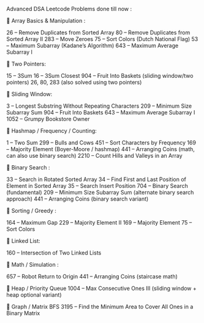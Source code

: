 Advanced DSA Leetcode Problems done till now : 

🔹 Array Basics & Manipulation : 

26 – Remove Duplicates from Sorted Array
80 – Remove Duplicates from Sorted Array II
283 – Move Zeroes
75 – Sort Colors (Dutch National Flag)
53 – Maximum Subarray (Kadane’s Algorithm)
643 – Maximum Average Subarray I

🔹 Two Pointers: 

15 – 3Sum
16 – 3Sum Closest
904 – Fruit Into Baskets (sliding window/two pointers)
26, 80, 283 (also solved using two pointers)

🔹 Sliding Window: 

3 – Longest Substring Without Repeating Characters
209 – Minimum Size Subarray Sum
904 – Fruit Into Baskets
643 – Maximum Average Subarray I
1052 – Grumpy Bookstore Owner

🔹 Hashmap / Frequency / Counting: 

1 – Two Sum
299 – Bulls and Cows
451 – Sort Characters by Frequency
169 – Majority Element (Boyer-Moore / hashmap)
441 – Arranging Coins (math, can also use binary search)
2210 – Count Hills and Valleys in an Array

🔹 Binary Search :

33 – Search in Rotated Sorted Array
34 – Find First and Last Position of Element in Sorted Array
35 – Search Insert Position
704 – Binary Search (fundamental)
209 – Minimum Size Subarray Sum (alternate binary search approach)
441 – Arranging Coins (binary search variant)

🔹 Sorting / Greedy :

164 – Maximum Gap
229 – Majority Element II
169 – Majority Element
75 – Sort Colors

🔹 Linked List: 

160 – Intersection of Two Linked Lists

🔹 Math / Simulation :

657 – Robot Return to Origin
441 – Arranging Coins (staircase math)

🔹 Heap / Priority Queue
1004 – Max Consecutive Ones III (sliding window + heap optional variant)

🔹 Graph / Matrix BFS
3195 – Find the Minimum Area to Cover All Ones in a Binary Matrix
